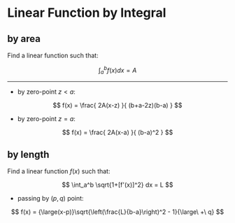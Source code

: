 # Linear Function by Integral

## by area

Find a linear function such that:

$$
\int_a^b f(x) dx = A
$$

----

- by zero-point $z \lt a$:

$$
f(x) = \frac{
 2A(x-z)
}{
 (b+a-2z)(b-a)
}
$$

- by zero-point $z = a$:

$$
f(x) = \frac{
 2A(x-a)
}{
 (b-a)^2
}
$$

## by length

Find a linear function $f(x)$ such that:

$$
\int_a^b \sqrt{1+[f'(x)]^2} dx = L
$$

- passing by $(p,q)$ point:

$$
f(x) = {\large(x-p)}\sqrt{\left(\frac{L}{b-a}\right)^2 - 1}{\large\ +\ q}
$$
